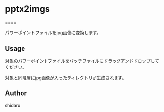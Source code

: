 # pptx2imgs
====

パワーポイントファイルをjpg画像に変換します。


## Usage

対象のパワーポイントファイルをバッチファイルにドラッグアンドドロップしてください。

対象と同階層にjpg画像が入ったディレクトリが生成されます。

## Author
shidaru
